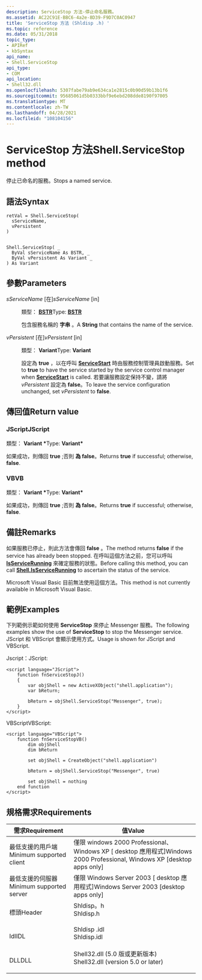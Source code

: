 ```yaml
---
description: ServiceStop 方法-停止命名服務。
ms.assetid: AC22C91E-BBC6-4a2e-8D39-F9D7C0AC0947
title: 'ServiceStop 方法 (Shldisp .h) '
ms.topic: reference
ms.date: 05/31/2018
topic_type:
- APIRef
- kbSyntax
api_name:
- Shell.ServiceStop
api_type:
- COM
api_location:
- Shell32.dll
ms.openlocfilehash: 5307fabe79ab9e634ca1e2815c0b90d59b13b1f6
ms.sourcegitcommit: 95685061d5b0333bbf9e6ebd208dde8190f97005
ms.translationtype: MT
ms.contentlocale: zh-TW
ms.lasthandoff: 04/28/2021
ms.locfileid: "108104156"
---
```

# <a name="shellservicestop-method"></a><span data-ttu-id="417e3-103">ServiceStop 方法</span><span class="sxs-lookup"><span data-stu-id="417e3-103">Shell.ServiceStop method</span></span>

<span data-ttu-id="417e3-104">停止已命名的服務。</span><span class="sxs-lookup"><span data-stu-id="417e3-104">Stops a named service.</span></span>

## <a name="syntax"></a><span data-ttu-id="417e3-105">語法</span><span class="sxs-lookup"><span data-stu-id="417e3-105">Syntax</span></span>


```JScript
retVal = Shell.ServiceStop(
  sServiceName,
  vPersistent
)
```


```VB

Shell.ServiceStop( _
  ByVal sServiceName As BSTR, _
  ByVal vPersistent As Variant _
) As Variant
```





## <a name="parameters"></a><span data-ttu-id="417e3-106">參數</span><span class="sxs-lookup"><span data-stu-id="417e3-106">Parameters</span></span>

<dl> <dt>

<span data-ttu-id="417e3-107">*sServiceName* \[在\]</span><span class="sxs-lookup"><span data-stu-id="417e3-107">*sServiceName* \[in\]</span></span>
</dt> <dd>

<span data-ttu-id="417e3-108">類型： **[ **BSTR**](/previous-versions/windows/desktop/automat/bstr)**</span><span class="sxs-lookup"><span data-stu-id="417e3-108">Type: **[**BSTR**](/previous-versions/windows/desktop/automat/bstr)**</span></span>

<span data-ttu-id="417e3-109">包含服務名稱的 **字串** 。</span><span class="sxs-lookup"><span data-stu-id="417e3-109">A **String** that contains the name of the service.</span></span>

</dd> <dt>

<span data-ttu-id="417e3-110">*vPersistent* \[在\]</span><span class="sxs-lookup"><span data-stu-id="417e3-110">*vPersistent* \[in\]</span></span>
</dt> <dd>

<span data-ttu-id="417e3-111">類型： **Variant**</span><span class="sxs-lookup"><span data-stu-id="417e3-111">Type: **Variant**</span></span>

<span data-ttu-id="417e3-112">設定為 **true** ，以在呼叫 [**ServiceStart**](./shell-servicestart.md) 時由服務控制管理員啟動服務。</span><span class="sxs-lookup"><span data-stu-id="417e3-112">Set to **true** to have the service started by the service control manager when [**ServiceStart**](./shell-servicestart.md) is called.</span></span> <span data-ttu-id="417e3-113">若要讓服務設定保持不變，請將 *vPersistent* 設定為 **false**。</span><span class="sxs-lookup"><span data-stu-id="417e3-113">To leave the service configuration unchanged, set *vPersistent* to **false**.</span></span>

</dd> </dl>

## <a name="return-value"></a><span data-ttu-id="417e3-114">傳回值</span><span class="sxs-lookup"><span data-stu-id="417e3-114">Return value</span></span>

### <a name="jscript"></a><span data-ttu-id="417e3-115">JScript</span><span class="sxs-lookup"><span data-stu-id="417e3-115">JScript</span></span>

<span data-ttu-id="417e3-116">類型： **Variant \***</span><span class="sxs-lookup"><span data-stu-id="417e3-116">Type: **Variant\***</span></span>

<span data-ttu-id="417e3-117">如果成功，則傳回 **true** ;否則 **為 false**。</span><span class="sxs-lookup"><span data-stu-id="417e3-117">Returns **true** if successful; otherwise, **false**.</span></span>

### <a name="vb"></a><span data-ttu-id="417e3-118">VB</span><span class="sxs-lookup"><span data-stu-id="417e3-118">VB</span></span>

<span data-ttu-id="417e3-119">類型： **Variant \***</span><span class="sxs-lookup"><span data-stu-id="417e3-119">Type: **Variant\***</span></span>

<span data-ttu-id="417e3-120">如果成功，則傳回 **true** ;否則 **為 false**。</span><span class="sxs-lookup"><span data-stu-id="417e3-120">Returns **true** if successful; otherwise, **false**.</span></span>

## <a name="remarks"></a><span data-ttu-id="417e3-121">備註</span><span class="sxs-lookup"><span data-stu-id="417e3-121">Remarks</span></span>

<span data-ttu-id="417e3-122">如果服務已停止，則此方法會傳回 **false** 。</span><span class="sxs-lookup"><span data-stu-id="417e3-122">The method returns **false** if the service has already been stopped.</span></span> <span data-ttu-id="417e3-123">在呼叫這個方法之前，您可以呼叫 [**IsServiceRunning**](./shell-isservicerunning.md) 來確定服務的狀態。</span><span class="sxs-lookup"><span data-stu-id="417e3-123">Before calling this method, you can call [**Shell.IsServiceRunning**](./shell-isservicerunning.md) to ascertain the status of the service.</span></span>

<span data-ttu-id="417e3-124">Microsoft Visual Basic 目前無法使用這個方法。</span><span class="sxs-lookup"><span data-stu-id="417e3-124">This method is not currently available in Microsoft Visual Basic.</span></span>

## <a name="examples"></a><span data-ttu-id="417e3-125">範例</span><span class="sxs-lookup"><span data-stu-id="417e3-125">Examples</span></span>

<span data-ttu-id="417e3-126">下列範例示範如何使用 **ServiceStop** 來停止 Messenger 服務。</span><span class="sxs-lookup"><span data-stu-id="417e3-126">The following examples show the use of **ServiceStop** to stop the Messenger service.</span></span> <span data-ttu-id="417e3-127">JScript 和 VBScript 會顯示使用方式。</span><span class="sxs-lookup"><span data-stu-id="417e3-127">Usage is shown for JScript and VBScript.</span></span>

<span data-ttu-id="417e3-128">Jscript：</span><span class="sxs-lookup"><span data-stu-id="417e3-128">JScript:</span></span>


```JScript
<script language="JScript">
    function fnServiceStopJ()
    {
        var objShell = new ActiveXObject("shell.application");
        var bReturn;
        
        bReturn = objShell.ServiceStop("Messenger", true);
    }
</script>
```



<span data-ttu-id="417e3-129">VBScript</span><span class="sxs-lookup"><span data-stu-id="417e3-129">VBScript:</span></span>


```VB
<script language="VBScript">
    function fnServiceStopVB()
        dim objShell
        dim bReturn

        set objShell = CreateObject("shell.application")

        bReturn = objShell.ServiceStop("Messenger", true)

        set objShell = nothing
    end function
</script>
```



## <a name="requirements"></a><span data-ttu-id="417e3-130">規格需求</span><span class="sxs-lookup"><span data-stu-id="417e3-130">Requirements</span></span>



| <span data-ttu-id="417e3-131">需求</span><span class="sxs-lookup"><span data-stu-id="417e3-131">Requirement</span></span> | <span data-ttu-id="417e3-132">值</span><span class="sxs-lookup"><span data-stu-id="417e3-132">Value</span></span> |
|-------------------------------------|---------------------------------------------------------------------------------------------------------------|
| <span data-ttu-id="417e3-133">最低支援的用戶端</span><span class="sxs-lookup"><span data-stu-id="417e3-133">Minimum supported client</span></span><br/> | <span data-ttu-id="417e3-134">僅限 windows 2000 Professional、Windows XP \[ desktop 應用程式\]</span><span class="sxs-lookup"><span data-stu-id="417e3-134">Windows 2000 Professional, Windows XP \[desktop apps only\]</span></span><br/>                                        |
| <span data-ttu-id="417e3-135">最低支援的伺服器</span><span class="sxs-lookup"><span data-stu-id="417e3-135">Minimum supported server</span></span><br/> | <span data-ttu-id="417e3-136">僅限 Windows Server 2003 \[ desktop 應用程式\]</span><span class="sxs-lookup"><span data-stu-id="417e3-136">Windows Server 2003 \[desktop apps only\]</span></span><br/>                                                          |
| <span data-ttu-id="417e3-137">標頭</span><span class="sxs-lookup"><span data-stu-id="417e3-137">Header</span></span><br/>                   | <dl> <span data-ttu-id="417e3-138"><dt>Shldisp。h</dt></span><span class="sxs-lookup"><span data-stu-id="417e3-138"><dt>Shldisp.h</dt></span></span> </dl>                          |
| <span data-ttu-id="417e3-139">Idl</span><span class="sxs-lookup"><span data-stu-id="417e3-139">IDL</span></span><br/>                      | <dl> <span data-ttu-id="417e3-140"><dt>Shldisp .idl</dt></span><span class="sxs-lookup"><span data-stu-id="417e3-140"><dt>Shldisp.idl</dt></span></span> </dl>                        |
| <span data-ttu-id="417e3-141">DLL</span><span class="sxs-lookup"><span data-stu-id="417e3-141">DLL</span></span><br/>                      | <dl> <span data-ttu-id="417e3-142"><dt>Shell32.dll (5.0 版或更新版本) </dt></span><span class="sxs-lookup"><span data-stu-id="417e3-142"><dt>Shell32.dll (version 5.0 or later)</dt></span></span> </dl> |



 

 
